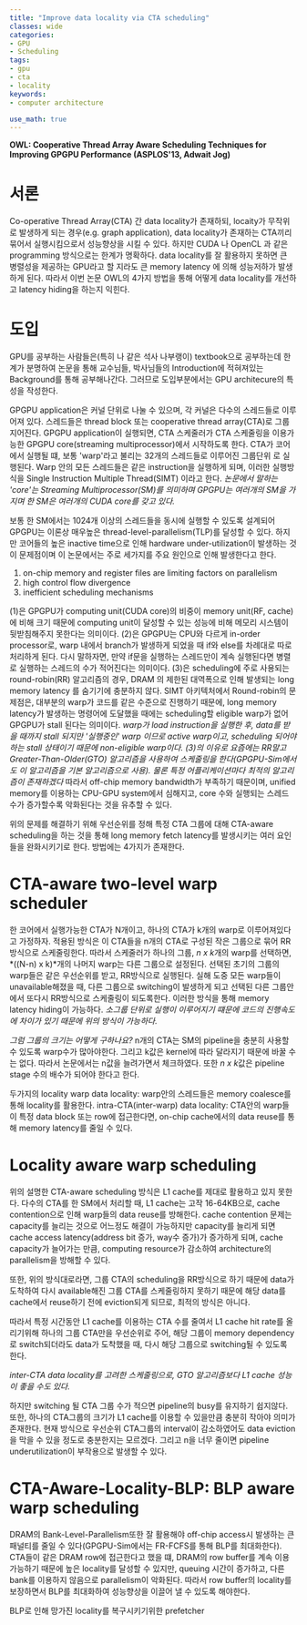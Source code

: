 ```yaml
---
title: "Improve data locality via CTA scheduling"
classes: wide
categories:
- GPU
- Scheduling
tags:
- gpu
- cta
- locality
keywords:
- computer architecture

use_math: true
---
```

**OWL: Cooperative Thread Array Aware Scheduling Techniques for Improving GPGPU Performance (ASPLOS'13, Adwait Jog)**
<!--more-->

# 서론
 Co-operative Thread Array(CTA) 간 data locality가 존재하되, locaity가 무작위로 발생하게 되는 경우(e.g. graph application),
 data locality가 존재하는 CTA끼리 묶어서 실행시킴으로서 성능향상을 시킬 수 있다. 하지만 CUDA 나 OpenCL 과 같은 programming 방식으로는 한계가 명확하다. 
 data locality를 잘 활용하지 못하면 큰 병렬성을 제공하는 GPU라고 할 지라도 큰 memory latency 에 의해 성능저하가 발생하게 된다. 
 따라서 이번 논문 OWL의 4가지 방법을 통해 어떻게 data locality를 개선하고 latency hiding을 하는지 익힌다. 

 # 도입
 GPU를 공부하는 사람들은(특히 나 같은 석사 나부랭이) textbook으로 공부하는데 한계가 분명하여 논문을 통해 교수님들, 박사님들의 Introduction에 적혀져있는 Background를 통해
 공부해나간다. 그러므로 도입부분에서는 GPU architecure의 특성을 작성한다.

 GPGPU application은 커널 단위로 나눌 수 있으며, 각 커널은 다수의 스레드들로 이루어져 있다. 스레드들은 thread block 또는 cooperative thread array(CTA)로 그룹지어진다.
 GPGPU application이 실행되면, CTA 스케줄러가 CTA 스케줄링을 이용가능한 GPGPU core(streaming multiprocessor)에서 시작하도록 한다. CTA가 코어에서 실행될 떄, 보통 'warp'라고 불리는 32개의 스레드들로 이루어진 그룹단위 로 실행된다. 
 Warp 안의 모든 스레드들은 같은 instruction을 실행하게 되며, 이러한 실행방식을 Single Instruction Multiple Thread(SIMT) 이라고 한다. 
 *논문에서 말하는 'core'는 Streaming Multiprocessor(SM)를 의미하며 GPGPU는 여러개의 SM을 가지며 한 SM은 여러개의 CUDA core를 갖고 있다.*
 
 보통 한 SM에서는 1024개 이상의 스레드들을 동시에 실행할 수 있도록 설계되어 GPGPU는 이론상 매우높은 thread-level-parallelism(TLP)를 달성할 수 있다. 하지만 코어들의 높은 inactive time으로 인해 hardware under-utilization이 발생하는 것이 문제점이며 이 논문에서는 주로 세가지를 주요 원인으로 인해 발생한다고 한다. 
 
 1) on-chip memory and register files are limiting factors on parallelism
 2) high control flow divergence
 3) inefficient scheduling mechanisms

 (1)은 GPGPU가 computing unit(CUDA core)의 비중이 memory unit(RF, cache)에 비해 크기 때문에 computing unit이 달성할 수 있는 성능에 비해 메모리 시스템이 뒷받침해주지 못한다는 의미이다. 
 (2)은 GPGPU는 CPU와 다르게 in-order processor로, warp 내에서 branch가 발생하게 되었을 때 if와 else를 차례대로 따로 처리하게 된다. 다시 말하자면, 만약 if문을 실행하는 스레드만이 계속 실행된다면 병렬로 실행하는 스레드의 수가 적어진다는 의미이다. 
 (3)은 scheduling에 주로 사용되는 round-robin(RR) 알고리즘의 경우, DRAM 의 제한된 대역폭으로 인해 발생되는 long memory latency 를 숨기기에 충분하지 않다. SIMT 아키텍처에서 Round-robin의 문제점은, 대부분의 warp가 코드를 같은 수준으로 진행하기 때문에, long memory latency가 발생하는 명령어에 도달했을 때에는 scheduling할 eligible warp가 없어 GPGPU가 stall 된다는 의미이다.
 *warp가 load instruction을 실행한 후, data를 받을 때까지 stall 되지만 '실행중인' warp 이므로 active warp이고, scheduling 되어야하는 stall 상태이기 때문에 non-eligible warp이다.* 
 *(3)의 이유로 요즘에는 RR말고 Greater-Than-Older(GTO) 알고리즘을 사용하여 스케줄링을 한다(GPGPU-Sim에서도 이 알고리즘을 기본 알고리즘으로 사용). 물론 특정 어플리케이션마다 최적의 알고리즘이 존재하겠다*
 따라서 off-chip memory bandwidth가 부족하기 때문이며, unified memory를 이용하는 CPU-GPU system에서 심해지고, core 수와 실행되는 스레드 수가 증가할수록 악화된다는 것을 유추할 수 있다.
 
 위의 문제를 해결하기 위해 우선순위를 정해 특정 CTA 그룹에 대해 CTA-aware scheduling을 하는 것을 통해 long memory fetch latency를 발생시키는 여러 요인들을 완화시키기로 한다.
 방법에는 4가지가 존재한다. 

 # CTA-aware two-level warp scheduler
 한 코어에서 실행가능한 CTA가 N개이고, 하나의 CTA가 k개의 warp로 이루어져있다고 가정하자. 적용된 방식은 이 CTA들을 n개의 CTA로 구성된 작은 그룹으로 묶어 RR 방식으로 스케줄링한다.
 따라서 스케줄러가 하나의 그룹, *n x k*개의 warp를 선택하면, *((N-n) x k)*개의 나머지 warp는 다른 그룹으로 설정된다. 선택된 초기의 그룹의 warp들은 같은 우선순위를 받고, RR방식으로 실행된다. 실해 도중 모든 warp들이 unavailable해졌을 때, 다른 그룹으로 switching이 발생하게 되고 선택된 다른 그룹안에서 또다시 RR방식으로 스케줄링이 되도록한다. 이러한 방식을 통해 memory latency hiding이 가능하다.
 *소그룹 단위로 실행이 이루어지기 떄문에 코드의 진행속도에 차이가 있기 때문에 위의 방식이 가능하다.*

 *그럼 그룹의 크기는 어떻게 구하나요?*
 n개의 CTA는 SM의 pipeline을 충분히 사용할 수 있도록 warp수가 많아야한다. 그리고 k값은 kernel에 따라 달라지기 때문에 바꿀 수는 없다. 따라서 논문에서는 n값을 늘려가면서 체크하였다. 또한 *n x k*값은 pipeline stage 수의 배수가 되어야 한다고 한다. 

두가지의 locality
warp data locality: warp안의 스레드들은 memory coalesce를 통해 locality를 활용한다. 
intra-CTA(inter-warp) data locality: CTA안의 warp들이 특정 data block 또는 row에 접근한다면, on-chip cache에서의 data reuse를 통해 memory latency를 줄일 수 있다.

# Locality aware warp scheduling
위의 설명한 CTA-aware scheduling 방식은 L1 cache를 제대로 활용하고 있지 못한다. 다수의 CTA를 한 SM에서 처리할 때, L1 cache는 고작 16-64KB으로, cache contention으로 인해 warp들의 data reuse를 방해한다.
cache contention 문제는 capacity를 늘리는 것으로 어느정도 해결이 가능하지만 capacity를 늘리게 되면 cache access latency(address bit 증가, way수 증가)가 증가하게 되며,
cache capacity가 늘어가는 만큼, computing resource가 감소하여 architecture의 parallelism을 방해할 수 있다. 

또한, 위의 방식대로라면, 그룹 CTA의 scheduling을 RR방식으로 하기 때문에 data가 도착하여 다시 available해진 그룹 CTA를 스케줄링하지 못하기 때문에 해당 data를 cache에서 reuse하기 전에 eviction되게 되므로,
최적의 방식은 아니다. 

따라서 특정 시간동안 L1 cache를 이용하는 CTA 수를 줄여서 L1 cache hit rate를 올리기위해 하나의 그룹 CTA만을 우선순위로 주어, 해당 그룹이 memory dependency로 switch되더라도 data가 도착했을 때, 다시 해당 그룹으로
switching될 수 있도록 한다.

*inter-CTA data locality를 고려한 스케줄링으로, GTO 알고리즘보다 L1 cache 성능이 좋을 수도 있다.*

하지만 switching 될 CTA 그룹 수가 적으면 pipeline의 busy를 유지하기 쉽지않다. 또한, 하나의 CTA그룹의 크기가 L1 cache를 이용할 수 있을만큼 충분히 작아야 의미가 존재한다. 현재 방식으로 우선순위 CTA그룹의
interval이 감소하였어도 data eviction을 막을 수 있을 정도로 충분한지는 모르겠다. 그리고 n을 너무 줄이면 pipeline underutilization이 부작용으로 발생할 수 있다. 

# CTA-Aware-Locality-BLP: BLP aware warp scheduling
DRAM의 Bank-Level-Parallelism또한 잘 활용해야 off-chip access시 발생하는 큰 패널티를 줄일 수 있다(GPGPU-Sim에서는 FR-FCFS를 통해 BLP를 최대화한다). CTA들이 같은 DRAM row에 접근한다고 했을 떄, DRAM의 row buffer를
계속 이용가능하기 때문에 높은 locality를 달성할 수 있지만, queuing 시간이 증가하고, 다른 bank를 이용하지 않음으로 parallelism이 악화된다. 따라서 row buffer의 locality를 보장하면서 BLP를 최대화하여 성능향상을 이끌어 낼 수 있도록 해야한다. 

BLP로 인해 망가진 locality를 복구시키기위한 prefetcher